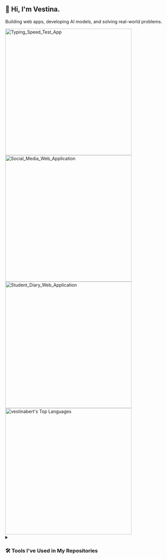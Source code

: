 ## 👋 Hi, I'm Vestina.
Building web apps, developing AI models, and solving real-world problems.

<a href="https://github.com/vestinabert/Typing_Speed_Test_App">
    <img width="400" src="https://denvercoder1-github-readme-stats.vercel.app/api/pin/?username=vestinabert&repo=Typing_Speed_Test_App&theme=default&hide_border=true&show_icons=true&description_lines_count=3" alt="Typing_Speed_Test_App">
</a>

<a href="https://github.com/vestinabert/Social_Media_Web_Application">
    <img width="400" src="https://denvercoder1-github-readme-stats.vercel.app/api/pin/?username=vestinabert&repo=Social_Media_Web_Application&theme=default&hide_border=true&show_icons=true&description_lines_count=3" alt="Social_Media_Web_Application">
</a>

<a href="https://github.com/vestinabert/Student_Diary_Web_Application">
    <img width="400" src="https://denvercoder1-github-readme-stats.vercel.app/api/pin/?username=vestinabert&repo=Student_Diary_Web_Application&theme=default&hide_border=true&show_icons=true&description_lines_count=3" alt="Student_Diary_Web_Application">
</a>
<a href="https://github.com/vestinabert?tab=repositories">
  <img alt="vestinabert's Top Languages" src="https://github-profile-summary-cards.vercel.app/api/cards/repos-per-language?username=vestinabert&theme=transparent" width="400"/>
</a>


<details> 
  <summary><h3>🛠️ Tools I've Used in My Repositories</h3></summary>

  <h2>👨‍💻 Programming and Markup Languages</h2>
  <p>
      <img alt="C++" src="https://custom-icon-badges.demolab.com/badge/C++-9C033A.svg?logo=cpp2&logoColor=white">
      <img alt="C#" src="https://custom-icon-badges.demolab.com/badge/C%23-68217A.svg?logo=cs2&logoColor=white">
      <img alt="CSS" src="https://img.shields.io/badge/CSS-1572B6.svg?logo=css3&logoColor=white">
      <img alt="HTML" src="https://img.shields.io/badge/HTML-E34F26.svg?logo=html5&logoColor=white">
      <img alt="JavaScript" src="https://img.shields.io/badge/JavaScript-F7DF1E.svg?logo=javascript&logoColor=black">
      <img alt="Node.js" src="https://img.shields.io/badge/Node.js-43853D.svg?logo=node.js&logoColor=white">
      <img alt="PHP" src="https://img.shields.io/badge/PHP-777BB4.svg?logo=php&logoColor=white">
      <img alt="Python" src="https://img.shields.io/badge/Python-14354C.svg?logo=python&logoColor=white">
      <img alt="R" src="https://img.shields.io/badge/R-276DC3.svg?logo=r&logoColor=white">
      <img alt="SQL" src="https://custom-icon-badges.demolab.com/badge/SQL-025E8C.svg?logo=database&logoColor=white">
      <img alt="Ruby" src="https://img.shields.io/badge/Ruby-CC342D.svg?logo=ruby&logoColor=white">
  </p>

  <h3>🧰 Frameworks and Libraries</h3>
  <p>
      <img alt="Bootstrap" src="https://img.shields.io/badge/Bootstrap-7952B3.svg?logo=bootstrap&logoColor=white">
      <img alt="Ruby on Rails" src="https://img.shields.io/badge/Ruby%20on%20Rails-CC0000.svg?logo=ruby-on-rails&logoColor=white">
      <img alt="Vue.js" src="https://img.shields.io/badge/Vue.js-4FC08D.svg?logo=vue.js&logoColor=white">
  </p>

  <h3>🗄️ Databases</h3>
  <p>
      <img alt="MySQL" src="https://img.shields.io/badge/MySQL-00f.svg?logo=mysql&logoColor=white">
      <img alt="SQLite" src="https://img.shields.io/badge/SQLite-07405e.svg?logo=sqlite&logoColor=white">
  </p>

  <h3>🤖 Machine Learning & AI</h3>
  <p>
      <img alt="TensorFlow" src="https://img.shields.io/badge/TensorFlow-FF6F00.svg?logo=TensorFlow&logoColor=white">
      <img alt="Scikit-Learn" src="https://img.shields.io/badge/Scikit%20Learn-F7931E.svg?logo=scikit-learn&logoColor=white">
      <img alt="OpenCV" src="https://img.shields.io/badge/OpenCV-5C3EE8.svg?logo=opencv&logoColor=white">
      <img alt="Pandas" src="https://img.shields.io/badge/Pandas-150458.svg?logo=pandas&logoColor=white">
      <img alt="NumPy" src="https://img.shields.io/badge/NumPy-013243.svg?logo=numpy&logoColor=white">
      <img alt="Matplotlib" src="https://img.shields.io/badge/Matplotlib-005571.svg?logo=matplotlib&logoColor=white">
      <img alt="Hugging Face" src="https://img.shields.io/badge/Hugging%20Face-FECC00.svg?logo=huggingface&logoColor=black">
      <img alt="Jupyter Notebook" src="https://img.shields.io/badge/Jupyter-F37626.svg?logo=Jupyter&logoColor=white">
  </p>

  <h3>💻 Software and Tools</h3>
  <p>
      <img alt="Jira" src="https://img.shields.io/badge/Jira-0052CC.svg?logo=jira&logoColor=white">
      <img alt="Adobe" src="https://img.shields.io/badge/Adobe-FF0000.svg?logo=adobe&logoColor=white">
      <img alt="Git" src="https://img.shields.io/badge/Git-F05033.svg?logo=git&logoColor=white">
      <img alt="Visual Studio" src="https://img.shields.io/badge/Visual%20Studio-5C2D91.svg?logo=visual-studio&logoColor=white">
      <img alt="Unity" src="https://img.shields.io/badge/Unity-000000.svg?logo=unity&logoColor=white">

  </p>
</details>



